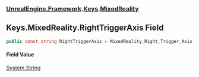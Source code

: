### [UnrealEngine.Framework](UnrealEngine_Framework.md 'UnrealEngine.Framework').[Keys](Keys.md 'UnrealEngine.Framework.Keys').[MixedReality](Keys_MixedReality.md 'UnrealEngine.Framework.Keys.MixedReality')
## Keys.MixedReality.RightTriggerAxis Field
```csharp
public const string RightTriggerAxis = MixedReality_Right_Trigger_Axis;
```
#### Field Value
[System.String](https://docs.microsoft.com/en-us/dotnet/api/System.String 'System.String')
